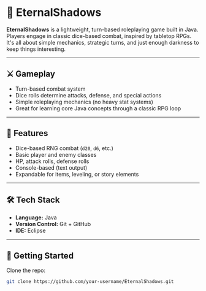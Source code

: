 # 🎲 EternalShadows

**EternalShadows** is a lightweight, turn-based roleplaying game built in Java. Players engage in classic dice-based combat, inspired by tabletop RPGs. It's all about simple mechanics, strategic turns, and just enough darkness to keep things interesting.

---

## ⚔️ Gameplay

- Turn-based combat system
- Dice rolls determine attacks, defense, and special actions
- Simple roleplaying mechanics (no heavy stat systems)
- Great for learning core Java concepts through a classic RPG loop

---

## 🎯 Features

- Dice-based RNG combat (`d20`, `d6`, etc.)
- Basic player and enemy classes
- HP, attack rolls, defense rolls
- Console-based (text output)
- Expandable for items, leveling, or story elements

---

## 🛠️ Tech Stack

- **Language:** Java
- **Version Control:** Git + GitHub
- **IDE:** Eclipse

---

## 🚀 Getting Started

Clone the repo:
   ```bash
   git clone https://github.com/your-username/EternalShadows.git